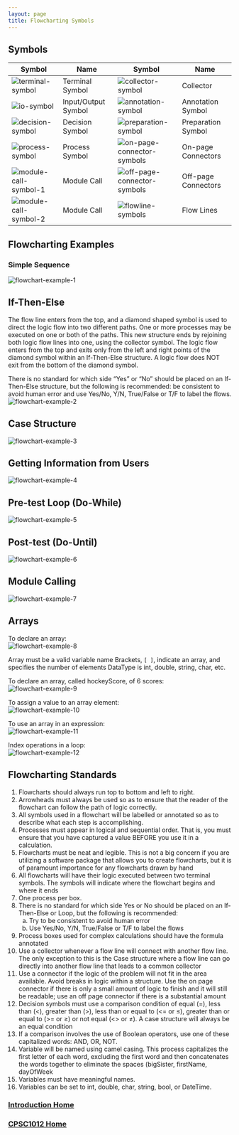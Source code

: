```yaml
---
layout: page
title: Flowcharting Symbols
---
```

## Symbols

Symbol | Name | Symbol | Name
-------|------|--------|-----
![terminal-symbol](files/terminal-symbol.png) | Terminal Symbol | ![collector-symbol](files/collector-symbol.png) | Collector
![io-symbol](files/io-symbol.png) | Input/Output Symbol | ![annotation-symbol](files/annotation-symbol.png) | Annotation Symbol
![decision-symbol](files/decision-symbol.png) | Decision Symbol | ![preparation-symbol](files/preparation-symbol.png) | Preparation Symbol
![process-symbol](files/process-symbol.png) | Process Symbol | ![on-page-connector-symbols](files/on-page-connector-symbols.png) | On-page Connectors
![module-call-symbol-1](files/module-call-symbol-1.png) | Module Call | ![off-page-connector-symbols](files/off-page-connector-symbols.png) | Off-page Connectors
![module-call-symbol-2](files/module-call-symbol-2.png) | Module Call | ![flowline-symbols](files/flowline-symbols.png) | Flow Lines

## Flowcharting Examples
### Simple Sequence
![flowchart-example-1](files/flowchart-example-1.png)

## If-Then-Else
The flow line enters from the top, and a diamond shaped symbol is used to direct the logic flow into two different paths. One or more processes may be executed on one or both of the paths. This new structure ends by rejoining both logic flow lines into one, using the collector symbol. The logic flow enters from the top and exits only from the left and right points of the diamond symbol within an If-Then-Else structure. A logic flow does NOT exit from the bottom of the diamond symbol.

There is no standard for which side “Yes” or “No” should be placed on an If-Then-Else structure, but the following is recommended: be consistent to avoid human error and use Yes/No, Y/N, True/False or T/F to label the flows.<br>
![flowchart-example-2](files/flowchart-example-2.png)

## Case Structure
![flowchart-example-3](files/flowchart-example-3.png)

## Getting Information from Users
![flowchart-example-4](files/flowchart-example-4.png)

## Pre-test Loop (Do-While)
![flowchart-example-5](files/flowchart-example-5.png)

## Post-test (Do-Until)
![flowchart-example-6](files/flowchart-example-6.png)

## Module Calling
![flowchart-example-7](files/flowchart-example-7.png)

## Arrays
To declare an array:<br>
![flowchart-example-8](files/flowchart-example-8.png)

Array must be a valid variable name
Brackets, `[ ]`, indicate an array, and specifies the number of elements
DataType is int, double, string, char, etc.

To declare an array, called hockeyScore, of 6 scores:<br>
![flowchart-example-9](files/flowchart-example-9.png)

To assign a value to an array element:<br>
![flowchart-example-10](files/flowchart-example-10.png)

To use an array in an expression:<br>
![flowchart-example-11](files/flowchart-example-11.png)

Index operations in a loop:<br>
![flowchart-example-12](files/flowchart-example-12.png)

## Flowcharting Standards
1.	Flowcharts should always run top to bottom and left to right.
2.	Arrowheads must always be used so as to ensure that the reader of the flowchart can follow the path of logic correctly.
3.	All symbols used in a flowchart will be labelled or annotated so as to describe what each step is accomplishing.
4.	Processes must appear in logical and sequential order. That is, you must ensure that you have captured a value BEFORE you use it in a calculation.
5.	Flowcharts must be neat and legible. This is not a big concern if you are utilizing a software package that allows you to create flowcharts, but it is of paramount importance for any flowcharts drawn by hand
6.	All flowcharts will have their logic executed between two terminal symbols. The symbols will indicate where the flowchart begins and where it ends
7.	One process per box.
8.	There is no standard for which side Yes or No should be placed on an If-Then-Else or Loop, but the following is recommended:<br>
    <ol type="a">
        <li>Try to be consistent to avoid human error</li>
        <li>Use Yes/No, Y/N, True/False or T/F to label the flows</li>
    </ol>
9.	Process boxes used for complex calculations should have the formula annotated
10.	Use a collector whenever a flow line will connect with another flow line. The only exception to this is the Case structure where a flow line can go directly into another flow line that leads to a common collector
11.	Use a connector if the logic of the problem will not fit in the area available. Avoid breaks in logic within a structure. Use the on page connector if there is only a small amount of logic to finish and it will still be readable; use an off page connector if there is a substantial amount
12.	Decision symbols must use a comparison condition of equal (=), less than (<), greater than (>), less than or equal to (<= or ≤), greater than or equal to (>= or ≥) or not equal (<> or ≠). A case structure will always be an equal condition
13.	If a comparison involves the use of Boolean operators, use one of these capitalized words: AND, OR, NOT.
14.	Variable will be named using camel casing. This process capitalizes the first letter of each word, excluding the first word and then concatenates the words together to eliminate the spaces (bigSister, firstName, dayOfWeek
15.	Variables must have meaningful names.
16.	Variables can be set to int, double, char, string, bool, or DateTime.

### [Introduction Home](index.md)
### [CPSC1012 Home](../)
